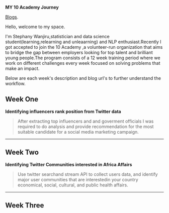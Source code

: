 

 **MY 10 Academy Journey**
 
 [Blogs](./blogs.md).



Hello, welcome to my space.

I'm Stephany Wanjiru,statistician and data science student(learning,relearning and unleaarning) and NLP enthusiast.Recently I got accepted to join the 10 Academy ,a volunteer-run organization that aims to bridge the gap between employers looking for top talent and brilliant young people.The program consists of a 12 week training period where we work on different challenges every week focused on solving problems that make an impact.

Below are each week's description and blog url's to further understand the workflow.


## Week One

 **Identifying influencers rank position from Twitter data**
>After extracting top influencers and and goverment officials I was required to do analysis and 
>provide recommendation for the most suitable candidate for a social media marketing campaign.
>


* * *

## Week Two

 **Identifying Twitter Communities interested in Africa Affairs**
>Use twitter searchand stream API to collect users data, and identify major 
>user communities that are interestedin your country economical, social, cultural, and public health affairs.


* * *

## Week Three








```
